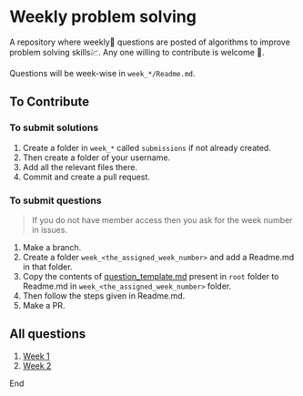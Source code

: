 # Weekly problem solving

A repository where weekly📅 questions are posted of algorithms to improve problem solving skills💹.
Any one willing to contribute is welcome 🙏.

Questions will be week-wise in `week_*/Readme.md`.

## To Contribute

### To submit solutions

1. Create a folder in `week_*` called `submissions` if not already created.
1. Then create a folder of your username.
1. Add all the relevant files there.
1. Commit and create a pull request.

### To submit questions

> If you do not have member access then you ask for the week number in issues.

1. Make a branch.
1. Create a folder `week_<the_assigned_week_number>` and add a Readme.md in that folder.
1. Copy the contents of [question_template.md](/question_template.md) present in `root` folder to Readme.md in `week_<the_assigned_week_number>` folder.
1. Then follow the steps given in Readme.md.
1. Make a PR.

## All questions

1. [Week 1](/week_1)
1. [Week 2](/week_2)

End
